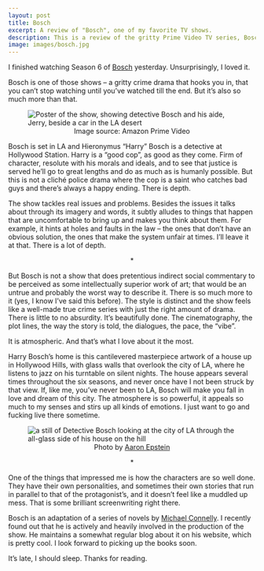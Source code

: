 ```yaml
---
layout: post
title: Bosch
excerpt: A review of "Bosch", one of my favorite TV shows.
description: This is a review of the gritty Prime Video TV series, Bosch.
image: images/bosch.jpg
---
```

I finished watching Season 6 of [Bosch](https://www.imdb.com/title/tt3502248/) yesterday. Unsurprisingly, I loved it.

Bosch is one of those shows – a gritty crime drama that hooks you in, that you can’t stop watching until you’ve watched till the end. But it’s also so much more than that.

<figure>
<img src="{{ site.baseurl }}/images/bosch.jpg" alt="Poster of the show, showing detective Bosch and his aide, Jerry, beside a car in the LA desert">
<figcaption style = "text-align: center">Image source: Amazon Prime Video</figcaption>
</figure>

Bosch is set in LA and Hieronymus “Harry” Bosch is a detective at Hollywood Station. Harry is a “good cop”, as good as they come. Firm of character, resolute with his morals and ideals, and to see that justice is served he’ll go to great lengths and do as much as is humanly possible. But this is not a cliché police drama where the cop is a saint who catches bad guys and there’s always a happy ending. There is depth.

The show tackles real issues and problems. Besides the issues it talks about through its imagery and words, it subtly alludes to things that happen that are uncomfortable to bring up and makes you think about them. For example, it hints at holes and faults in the law – the ones that don’t have an obvious solution, the ones that make the system unfair at times. I’ll leave it at that. There is a lot of depth.

<p style="text-align: center">*</p>

But Bosch is not a show that does pretentious indirect social commentary to be perceived as some intellectually superior work of art; that would be an untrue and probably the worst way to describe it. There is so much more to it (yes, I know I’ve said this before). The style is distinct and the show feels like a well-made true crime series with just the right amount of drama. There is little to no absurdity. It’s beautifully done. The cinematography, the plot lines, the way the story is told, the dialogues, the pace, the “vibe”.

It is atmospheric. And that’s what I love about it the most.

Harry Bosch’s home is this cantilevered masterpiece artwork of a house up in Hollywood Hills, with glass walls that overlook the city of LA, where he listens to jazz on his turntable on silent nights. The house appears several times throughout the six seasons, and never once have I not been struck by that view. If, like me, you’ve never been to LA, Bosch will make you fall in love and dream of this city. The atmosphere is so powerful, it appeals so much to my senses and stirs up all kinds of emotions. I just want to go and fucking live there sometime.

<figure>
    <img src="{{ site.baseurl }}/images/bosch-2.jpg" alt="a still of Detective Bosch looking at the city of LA through the all-glass side of his house on the hill">
    <figcaption style="text-align: center">Photo by <a href="https://www.aaronepstein.com/">Aaron Epstein</a></figcaption>
</figure>

<p style="text-align: center">*</p>

One of the things that impressed me is how the characters are so well done. They have their own personalities, and sometimes  their own stories that run in parallel to that of the protagonist’s, and it doesn’t feel like a muddled up mess. That is some brilliant screenwriting right there.

Bosch is an adaptation of a series of novels by [Michael Connelly](https://www.michaelconnelly.com/). I recently found out that he is actively and heavily involved in the production of the show. He maintains a somewhat regular blog about it on his website, which is pretty cool. I look forward to picking up the books soon.

It’s late, I should sleep. Thanks for reading.
